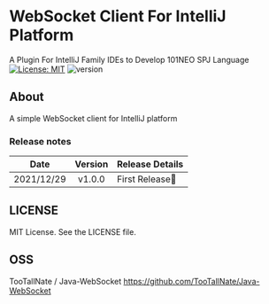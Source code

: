 # WebSocket Client For IntelliJ Platform


A Plugin For IntelliJ Family IDEs to Develop 101NEO SPJ Language
[![License: MIT](https://img.shields.io/badge/License-MIT-blue.svg)](https://github.com/fisherman08/Idea-WebSocket/blob/master/LICENSE)
![version](https://img.shields.io/badge/Version-1.0.0-red.svg)

## About

A simple WebSocket client for IntelliJ platform


### Release notes

|    Date    | Version | Release Details |
|:----------:|:-------:|:----------------|
| 2021/12/29 | v1.0.0  | First Release🎉 |


## LICENSE
MIT License.
See the LICENSE file.

## OSS
TooTallNate / Java-WebSocket
https://github.com/TooTallNate/Java-WebSocket
